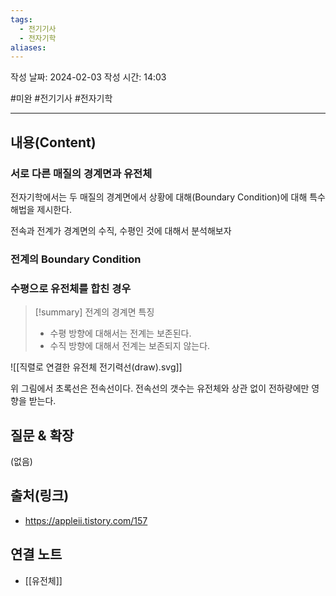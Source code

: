 ```yaml
---
tags:
  - 전기기사
  - 전자기학
aliases:
---
```

작성 날짜: 2024-02-03
작성 시간: 14:03

#미완 #전기기사 #전자기학 

----
## 내용(Content)
### 서로 다른 매질의 경계면과 유전체
전자기학에서는 두 매질의 경계면에서 상황에 대해(Boundary Condition)에 대해 특수 해법을 제시한다.

전속과 전계가 경계면의 수직, 수평인 것에 대해서 분석해보자

### 전계의 Boundary Condition

### 수평으로 유전체를 합친 경우
>[!summary] 전계의 경계면 특징
>- 수평 방향에 대해서는 전계는 보존된다.
>- 수직 방향에 대해서 전계는 보존되지 않는다.

![[직렬로 연결한 유전체 전기력선(draw).svg]]

위 그림에서 초록선은 전속선이다. 전속선의 갯수는 유전체와 상관 없이 전하량에만 영향을 받는다. 
## 질문 & 확장

(없음)

## 출처(링크)
- https://appleii.tistory.com/157

## 연결 노트
- [[유전체]]









